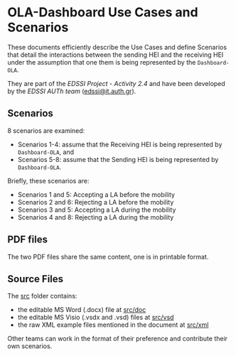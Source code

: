 # OLA-Dashboard Use Cases and Scenarios
These documents efficiently describe the Use Cases and define Scenarios that detail the interactions between the sending HEI and the receiving HEI under the assumption that one them is being represented by the `Dashboard-OLA`.

They are part of the *EDSSI Project - Activity 2.4* and have been developed by the _EDSSI AUTh team_ (edssi@it.auth.gr). 

## Scenarios
8 scenarios are examined: 
* Scenarios 1-4: assume that the Receiving HEI is being represented by `Dashboard-OLA`, and 
* Scenarios 5-8: assume that the Sending HEI is being represented by `Dashboard-OLA`. 

Briefly, these scenarios are:
* Scenarios 1 and 5: Accepting a LA before the mobility
* Scenarios 2 and 6: Rejecting a LA before the mobility
* Scenarios 3 and 5: Accepting a LA during the mobility 
* Scenarios 4 and 8: Rejecting a LA during the mobility   

## PDF files
The two PDF files share the same content, one is in printable format.

## Source Files
The [src](./src) folder contains:
* the editable MS Word (.docx) file at [src/doc](./src/doc)
* the editable MS Visio (.vsdx and .vsd) files at [src/vsd](./src/vsd)
* the raw XML example files mentioned in the document at [src/xml](./src/xml)


Other teams can work in the format of their preference and contribute their own scenarios. 
